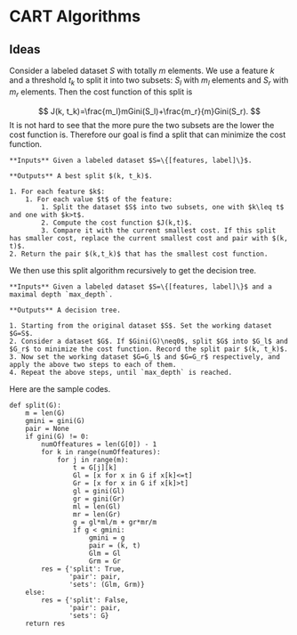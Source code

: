 # CART Algorithms 

## Ideas
Consider a labeled dataset $S$ with totally $m$ elements. We use a feature $k$ and a threshold $t_k$ to split it into two subsets: $S_l$ with $m_l$ elements and $S_r$ with $m_r$ elements. Then the cost function of this split is

$$
J(k, t_k)=\frac{m_l}mGini(S_l)+\frac{m_r}{m}Gini(S_r).
$$
It is not hard to see that the more pure the two subsets are the lower the cost function is. Therefore our goal is find a split that can minimize the cost function.


```{prf:algorithm} Split the Dataset
**Inputs** Given a labeled dataset $S=\{[features, label]\}$.

**Outputs** A best split $(k, t_k)$.

1. For each feature $k$:
    1. For each value $t$ of the feature:
        1. Split the dataset $S$ into two subsets, one with $k\leq t$ and one with $k>t$.
        2. Compute the cost function $J(k,t)$. 
        3. Compare it with the current smallest cost. If this split has smaller cost, replace the current smallest cost and pair with $(k, t)$.
2. Return the pair $(k,t_k)$ that has the smallest cost function.
```

We then use this split algorithm recursively to get the decision tree.


````{prf:algorithm} Classification and Regression Tree, CART
**Inputs** Given a labeled dataset $S=\{[features, label]\}$ and a maximal depth `max_depth`.

**Outputs** A decision tree.

1. Starting from the original dataset $S$. Set the working dataset $G=S$.
2. Consider a dataset $G$. If $Gini(G)\neq0$, split $G$ into $G_l$ and $G_r$ to minimize the cost function. Record the split pair $(k, t_k)$.
3. Now set the working dataset $G=G_l$ and $G=G_r$ respectively, and apply the above two steps to each of them.
4. Repeat the above steps, until `max_depth` is reached.
````
Here are the sample codes.

```{code-block} python
def split(G):
    m = len(G)
    gmini = gini(G)
    pair = None
    if gini(G) != 0:
        numOffeatures = len(G[0]) - 1
        for k in range(numOffeatures):
            for j in range(m):
                t = G[j][k]
                Gl = [x for x in G if x[k]<=t]
                Gr = [x for x in G if x[k]>t]
                gl = gini(Gl)
                gr = gini(Gr)
                ml = len(Gl)
                mr = len(Gr)
                g = gl*ml/m + gr*mr/m
                if g < gmini:
                    gmini = g
                    pair = (k, t)
                    Glm = Gl
                    Grm = Gr
        res = {'split': True,
               'pair': pair,
               'sets': (Glm, Grm)}
    else:
        res = {'split': False,
               'pair': pair,
               'sets': G}
    return res
```
